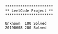 

        **********************
        ** LeetCode Project **
        **********************

        Unknown  100 Solved
        20190608 200 Solved
